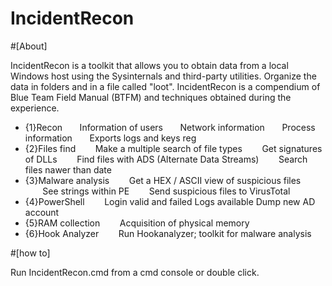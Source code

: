 # IncidentRecon

#[About]

IncidentRecon is a toolkit that allows you to obtain data from a local Windows host using the Sysinternals and third-party utilities. Organize the data in folders and in a file called "loot".
IncidentRecon is a compendium of Blue Team Field Manual (BTFM) and techniques obtained during the experience.
- {1}Recon
       Information of users
       Network information
       Process information
       Exports logs and keys reg
- {2}Files find
       Make a multiple search of file types
       Get signatures of DLLs
       Find files with ADS (Alternate Data Streams)
       Search files nawer than date
- {3}Malware analysis
       Get a HEX / ASCII view of suspicious files
       See strings within PE
       Send suspicious files to VirusTotal
- {4}PowerShell
       Login valid and failed
       Logs available
       Dump new AD account
- {5}RAM collection
       Acquisition of physical memory
- {6}Hook Analyzer
       Run Hookanalyzer; toolkit for malware analysis

#[how to]

Run IncidentRecon.cmd from a cmd console or double click.





